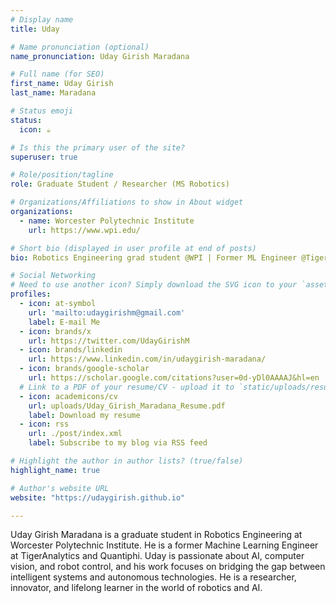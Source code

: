 ```yaml
---
# Display name
title: Uday

# Name pronunciation (optional)
name_pronunciation: Uday Girish Maradana

# Full name (for SEO)
first_name: Uday Girish
last_name: Maradana

# Status emoji
status:
  icon: ☕️

# Is this the primary user of the site?
superuser: true

# Role/position/tagline
role: Graduate Student / Researcher (MS Robotics)

# Organizations/Affiliations to show in About widget
organizations:
  - name: Worcester Polytechnic Institute
    url: https://www.wpi.edu/

# Short bio (displayed in user profile at end of posts)
bio: Robotics Engineering grad student @WPI | Former ML Engineer @TigerAnalytics & @Quantiphi | Passionate about AI, Computer Vision & Robot Control | Bridging the gap between intelligent systems and autonomous technologies | Researcher, innovator, and lifelong learner in the world of robotics and AI.

# Social Networking
# Need to use another icon? Simply download the SVG icon to your `assets/media/icons/` folder.
profiles:
  - icon: at-symbol
    url: 'mailto:udaygirishm@gmail.com'
    label: E-mail Me
  - icon: brands/x
    url: https://twitter.com/UdayGirishM
  - icon: brands/linkedin
    url: https://www.linkedin.com/in/udaygirish-maradana/
  - icon: brands/google-scholar
    url: https://scholar.google.com/citations?user=0d-yDl0AAAAJ&hl=en
  # Link to a PDF of your resume/CV - upload it to `static/uploads/resume.pdf`
  - icon: academicons/cv
    url: uploads/Uday_Girish_Maradana_Resume.pdf
    label: Download my resume
  - icon: rss
    url: ./post/index.xml
    label: Subscribe to my blog via RSS feed

# Highlight the author in author lists? (true/false)
highlight_name: true

# Author's website URL
website: "https://udaygirish.github.io"

---
```


Uday Girish Maradana is a graduate student in Robotics Engineering at Worcester Polytechnic Institute. He is a former Machine Learning Engineer at TigerAnalytics and Quantiphi. Uday is passionate about AI, computer vision, and robot control, and his work focuses on bridging the gap between intelligent systems and autonomous technologies. He is a researcher, innovator, and lifelong learner in the world of robotics and AI.
